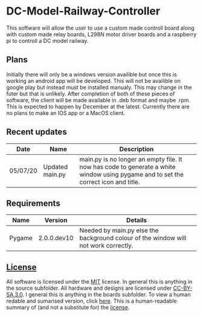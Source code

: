 # DC-Model-Railway-Controller
This software will allow the user to use a custom made controll board along with custom made relay boards, L298N motor driver boards and a raspberry pi to controll a DC model railway.
## Plans
Initially there will only be a windows version availible but once this is working an android app will be developed. This will not be availible on google play but instead must be installed manualy. This may change in the futer but that is unlikely. After completion of both of these pieces of software, the client will be made available in 
.deb format and maybe .rpm. This is expected to happen by December at the latest. Currently there are no plans to make an IOS app or a MacOS client.
## Recent updates

|Date|Name|Description|
|---|---|---|
|05/07/20|Updated main.py|main.py is no longer an empty file. It now has code to generate a white window using pygame and to set the correct icon and title.| 

## Requirements

|Name|Version|Details|
|---|---|---|
|Pygame|2.0.0.dev10|Needed by main.py else the background colour of the window will not work correctly.|

## [License](https://github.com/Sidings-Media/DC-Model-Railway-Controller/blob/Readme-update-w-license-1/LICENSE)
All software is licensed under the [MIT](https://github.com/Sidings-Media/DC-Model-Railway-Controller/blob/Readme-update-w-license-1/LICENSE) license. In general this is anything in the source subfolder. All hardware and designs are licensed under [CC-BY-SA 3.0](https://creativecommons.org/licenses/by-sa/3.0/legalcode). I general this is anything in the boards subfolder. To view a human redable and sumarised version, click [here](https://creativecommons.org/licenses/by-sa/3.0/). This is a human-readable summary of (and not a substitute for) the [license](https://creativecommons.org/licenses/by-sa/3.0/legalcode).

